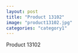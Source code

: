 ```yaml
---
layout: post
title: "Product 13102"
image: "product13102.jpg"
categories: "category1"
---
```

Product 13102

